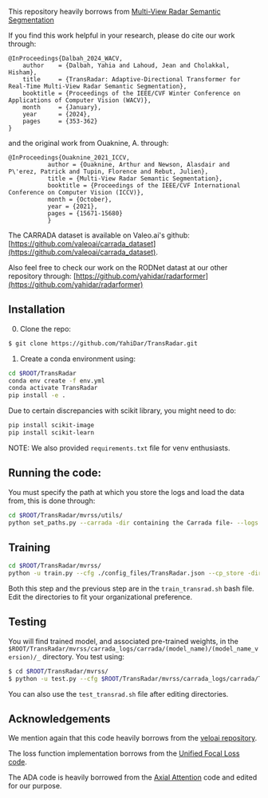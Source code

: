 
This repository heavily borrows from [Multi-View Radar Semantic Segmentation](https://github.com/valeoai/MVRSS)

If you find this work helpful in your research, please do cite our work through:

```
@InProceedings{Dalbah_2024_WACV,
    author    = {Dalbah, Yahia and Lahoud, Jean and Cholakkal, Hisham},
    title     = {TransRadar: Adaptive-Directional Transformer for Real-Time Multi-View Radar Semantic Segmentation},
    booktitle = {Proceedings of the IEEE/CVF Winter Conference on Applications of Computer Vision (WACV)},
    month     = {January},
    year      = {2024},
    pages     = {353-362}
}
```

and the original work from Ouaknine, A. through:
```
@InProceedings{Ouaknine_2021_ICCV,
	       author = {Ouaknine, Arthur and Newson, Alasdair and P\'erez, Patrick and Tupin, Florence and Rebut, Julien},
	       title = {Multi-View Radar Semantic Segmentation},
	       booktitle = {Proceedings of the IEEE/CVF International Conference on Computer Vision (ICCV)},
	       month = {October},
	       year = {2021},
	       pages = {15671-15680}
	       }
```

The CARRADA dataset is available on Valeo.ai's github: [https://github.com/valeoai/carrada_dataset](https://github.com/valeoai/carrada_dataset).


Also feel free to check our work on the RODNet datast at our other repository through: [https://github.com/yahidar/radarformer](https://github.com/yahidar/radarformer)



## Installation

0. Clone the repo:

```bash
$ git clone https://github.com/YahiDar/TransRadar.git
```

1. Create a conda environment using:

```bash
cd $ROOT/TransRadar
conda env create -f env.yml
conda activate TransRadar
pip install -e .
```

Due to certain discrepancies with scikit library, you might need to do:

```bash
pip install scikit-image
pip install scikit-learn
```

NOTE: We also provided `requirements.txt` file for venv enthusiasts.


## Running the code:

You must specify the path at which you store the logs and load the data from, this is done through:

```bash
cd $ROOT/TransRadar/mvrss/utils/
python set_paths.py --carrada -dir containing the Carrada file- --logs -dir_to_output-
```

## Training

```bash
cd $ROOT/TransRadar/mvrss/ 
python -u train.py --cfg ./config_files/TransRadar.json --cp_store -dir_to_checkpoint_store-
```

Both this step and the previous step are in the ```train_transrad.sh``` bash file. Edit the directories to fit your organizational preference.

## Testing

You will find trained model, and associated pre-trained weights, in the ```$ROOT/TransRadar/mvrss/carrada_logs/carrada/(model_name)/(model_name_version)/_``` directory. You test using:

```bash
$ cd $ROOT/TransRadar/mvrss/ 
$ python -u test.py --cfg $ROOT/TransRadar/mvrss/carrada_logs/carrada/TransRadar/TransRadar_1/config.json
```

You can also use the ```test_transrad.sh``` file after editing directories.

## Acknowledgements

We mention again that this code heavily borrows from the [veloai repository](https://github.com/valeoai/MVRSS). 

The loss function implementation borrows from the [Unified Focal Loss code](https://github.com/mlyg/unified-focal-loss).

The ADA code is heavily borrowed from the [Axial Attention](https://github.com/lucidrains/axial-attention) code and edited for our purpose.


